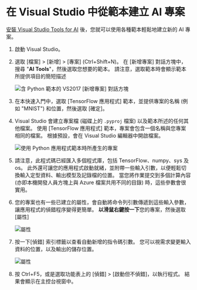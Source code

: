 ---
---
# <a name="create-an-ai-project-from-a-template-in-visual-studio"></a>在 Visual Studio 中從範本建立 AI 專案

[安裝 Visual Studio Tools for AI](installation.md) 後，您就可以使用各種範本輕鬆地建立新的 AI 專案。

1. 啟動 Visual Studio。

1. 選取 [檔案] > [新增] > [專案] (Ctrl+Shift+N)。 在 [新增專案] 對話方塊中，搜尋 "**AI Tools**"，然後選取您想要的範本。 請注意，選取範本時會顯示範本所提供項目的簡短描述  

    ![含 Python 範本的 VS2017 [新增專案] 對話方塊](media\create-project\new-ai-project.png)

1. 在本快速入門中，選取 [TensorFlow 應用程式] 範本，並提供專案的名稱 (例如 "MNIST") 和位置，然後選取 [確定]。 

1. Visual Studio 會建立專案檔 (磁碟上的 `.pyproj` 檔案) 以及範本所述的任何其他檔案。 使用 [TensorFlow 應用程式] 範本，專案會包含一個名稱與您專案相同的檔案。 根據預設，會在 Visual Studio 編輯器中開啟檔案。

    ![使用 Python 應用程式範本時所產生的專案](media\create-project\new-tensorflowapp.png)

1. 請注意，此程式碼已經匯入多個程式庫，包括 TensorFlow、numpy、sys 及 os。 此外還可讓您的應用程式啟動就緒，並附帶一些輸入引數，以便輕鬆切換輸入定型資料、輸出模型及記錄檔的位置。 當您將作業提交到多個計算內容 (亦即本機開發人員方塊上與 Azure 檔案共用不同的目錄) 時，這些參數會很實用。 

1. 您的專案也有一些已建立的屬性，會自動將命令列引數傳遞到這些輸入參數，讓應用程式的偵錯程序變得更簡單。 **以滑鼠右鍵按一下**您的專案，然後選取 [屬性] 

    ![屬性](media\create-project\project-properties.png)

1. 按一下[偵錯] 索引標籤以查看自動新增的指令碼引數。 您可以視需求變更輸入資料的位置，以及輸出的儲存位置。

    ![屬性](media\create-project\/project-properties_1.png)

1. 按 Ctrl+F5，或是選取功能表上的 [偵錯] > [啟動但不偵錯]，以執行程式。 結果會顯示在主控台視窗中。
